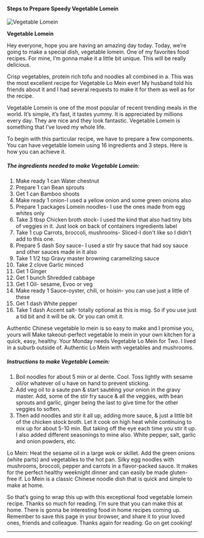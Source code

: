             

#### Steps to Prepare Speedy Vegetable Lomein

![Vegetable Lomein](https://img-global.cpcdn.com/recipes/5731657886203904/751x532cq70/vegetable-lomein-recipe-main-photo.jpg)

**Vegetable Lomein**

Hey everyone, hope you are having an amazing day today. Today, we’re going to make a special dish, vegetable lomein. One of my favorites food recipes. For mine, I’m gonna make it a little bit unique. This will be really delicious.

Crisp vegetables, protein rich tofu and noodles all combined in a. This was the most excellent recipe for Vegetable Lo Mein ever! My husband told his friends about it and I had several requests to make it for them as well as for the recipe.

Vegetable Lomein is one of the most popular of recent trending meals in the world. It’s simple, it’s fast, it tastes yummy. It is appreciated by millions every day. They are nice and they look fantastic. Vegetable Lomein is something that I’ve loved my whole life.

To begin with this particular recipe, we have to prepare a few components. You can have vegetable lomein using 16 ingredients and 3 steps. Here is how you can achieve it.

##### The ingredients needed to make Vegetable Lomein:

1.  Make ready 1 can Water chestnut
2.  Prepare 1 can Bean sprouts
3.  Get 1 can Bamboo shoots
4.  Make ready 1 onion-I used a yellow onion and some green onions also
5.  Prepare 1 packages Lomein noodles- I use the ones made from egg whites only
6.  Take 3 tbsp Chicken broth stock- I used the kind that also had tiny bits of veggies in it. Just look on back of containers ingredients label
7.  Take 1 cup Carrots, broccoli, mushrooms- Sliced-I don't like so I didn't add to this one.
8.  Prepare 5 dash Soy sauce- I used a stir fry sauce that had soy sauce and other sauces made in it also
9.  Take 1 1/2 tsp Gravy master browning caramelizing sauce
10.  Take 2 clove Garlic minced
11.  Get 1 Ginger
12.  Get 1 bunch Shredded cabbage
13.  Get 1 Oil- sesame, Evoo or veg
14.  Make ready 1 Sauce-oyster, chili, or hoisin- you can use just a little of these
15.  Get 1 dash White pepper
16.  Take 1 dash Accent salt- totally optional as this is msg. So if you use just a tid bit and it will be ok. Or you can omit it.

Authentic Chinese vegetable lo mein is so easy to make and I promise you, yours will Make takeout-perfect vegetable lo mein in your own kitchen for a quick, easy, healthy. Your Monday needs Vegetable Lo Mein for Two. I lived in a suburb outside of. Authentic Lo Mein with vegetables and mushrooms.

##### Instructions to make Vegetable Lomein:

1.  Boil noodles for about 5 min or al dente. Cool. Toss lightly with sesame oil/or whatever oil u have on hand to prevent sticking.
2.  Add veg oil to a saute pan & start sautéing your onion in the gravy master. Add, some of the stir fry sauce & all the veggies, with bean sprouts and garlic, ginger being the last to give time for the other veggies to soften.
3.  Then add noodles and stir it all up, adding more sauce, & just a little bit of the chicken stock broth. Let it cook on high heat while continuing to mix up for about 5-10 min. But taking off the eye each time you stir it up. I also added different seasonings to mine also. White pepper, salt, garlic and onion powders, etc.

Lo Mein: Heat the sesame oil in a large wok or skillet. Add the green onions (white parts) and vegetables to the hot pan. Silky egg noodles with mushrooms, broccoli, pepper and carrots in a flavor-packed sauce. It makes for the perfect healthy weeknight dinner and can easily be made gluten-free if. Lo Mein is a classic Chinese noodle dish that is quick and simple to make at home.

So that’s going to wrap this up with this exceptional food vegetable lomein recipe. Thanks so much for reading. I’m sure that you can make this at home. There is gonna be interesting food in home recipes coming up. Remember to save this page in your browser, and share it to your loved ones, friends and colleague. Thanks again for reading. Go on get cooking!

* * *
